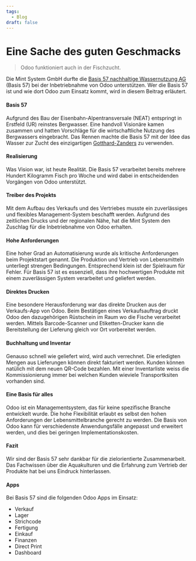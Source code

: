 ```yaml
---
tags:
  - Blog
draft: false
---
```


# Eine Sache des guten Geschmacks
> Odoo funktioniert auch in der Fischzucht.

Die Mint System GmbH durfte die [Basis 57 nachhaltige Wassernutzung AG](https://www.basis57.ch/) (Basis 57) bei der Inbetriebnahme von Odoo unterstützen. Wer die Basis 57 ist und wie dort Odoo zum Einsatz kommt, wird in diesem Beitrag erläutert.

#### Basis 57

Aufgrund des Bau der Eisenbahn-Alpentransversale (NEAT) entspringt in Erstfeld (UR) reinstes Bergwasser. Eine handvoll Visionäre kamen zusammen und hatten Vorschläge für die wirtschaftliche Nutzung des Bergwassers eingebracht. Das Rennen machte die Basis 57 mit der Idee das Wasser zur Zucht des einzigartigen [Gotthard-Zanders](https://gotthard-zander.ch/) zu verwenden.

#### Realisierung

Was Vision war, ist heute Realität. Die Basis 57 verarbeitet bereits mehrere Hundert Kilogramm Fisch pro Woche und wird dabei in entscheidenden Vorgängen von Odoo unterstützt.

#### Treiber des Projekts

Mit dem Aufbau des Verkaufs und des Vertriebes musste ein zuverlässiges und flexibles Management-System beschafft werden. Aufgrund des zeitlichen Drucks und der regionalen Nähe, hat die Mint System den Zuschlag für die Inbetriebnahme von Odoo erhalten.

#### Hohe Anforderungen

Eine hoher Grad an Automatisierung wurde als kritische Anforderungen beim Projektstart genannt. Die Produktion und Vertrieb von Lebensmitteln unterliegt strengen Bedingungen. Entsprechend klein ist der Spielraum für Fehler. Für Basis 57 ist es essenziell, dass ihre hochwertigen Produkte mit einem zuverlässigen System verarbeitet und geliefert werden.

#### Direktes Drucken

Eine besondere Herausforderung war das direkte Drucken aus der Verkaufs-App von Odoo. Beim Bestätigen eines Verkaufsauftrag druckt Odoo den dazugehörigen Rüstschein im Raum wo die Fische verarbeitet werden. Mittels Barcode-Scanner und Etiketten-Drucker kann die Bereitstellung der Lieferung gleich vor Ort vorbereitet werden.

#### Buchhaltung und Inventar

Genauso schnell wie geliefert wird, wird auch verrechnet. Die erledigten Mengen aus Lieferungen können direkt fakturiert werden. Kunden können natülich mit dem neuen QR-Code bezahlen. Mit einer Inventarliste weiss die Kommissionierung immer bei welchen Kunden wieviele Transportksiten vorhanden sind. 

#### Eine Basis für alles

Odoo ist ein Managementsystem, das für keine spezifische Branche entwickelt wurde. Die hohe Flexibilität erlaubt es selbst den hohen Anforderungen der Lebensmittelbranche gerecht zu werden. Die Basis von Odoo kann für verschiedenste Anwendungsfälle angepasst und erweitert werden, und dies bei geringen Implementationskosten.

#### Fazit

Wir sind der Basis 57 sehr dankbar für die zielorientierte Zusammenarbeit. Das Fachwissen über die Aquakulturen und die Erfahrung zum Vertrieb der Produkte hat bei uns Eindruck hinterlassen. 

#### Apps

Bei Basis 57 sind die folgenden Odoo Apps im Einsatz:
* Verkauf
* Lager
* Strichcode
* Fertigung
* Einkauf
* Finanzen
* Direct Print
* Dashboard